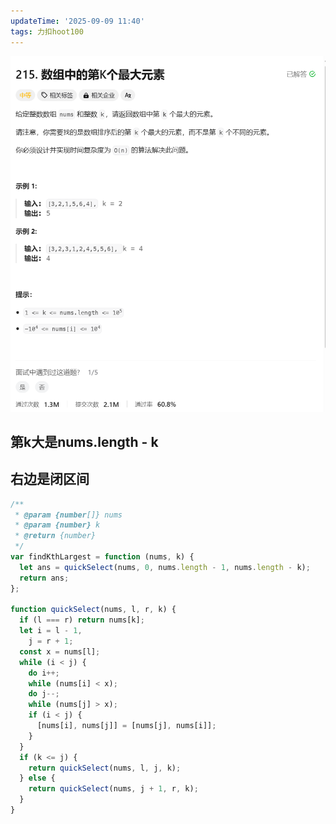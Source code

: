 ```yaml
---
updateTime: '2025-09-09 11:40'
tags: 力扣hoot100
---
```

![image-20250405141559051](./img/image-20250405141559051.png)

## 第k大是nums.length - k

## 右边是闭区间

```javascript
/**
 * @param {number[]} nums
 * @param {number} k
 * @return {number}
 */
var findKthLargest = function (nums, k) {
  let ans = quickSelect(nums, 0, nums.length - 1, nums.length - k);
  return ans;
};

function quickSelect(nums, l, r, k) {
  if (l === r) return nums[k];
  let i = l - 1,
    j = r + 1;
  const x = nums[l];
  while (i < j) {
    do i++;
    while (nums[i] < x);
    do j--;
    while (nums[j] > x);
    if (i < j) {
      [nums[i], nums[j]] = [nums[j], nums[i]];
    }
  }
  if (k <= j) {
    return quickSelect(nums, l, j, k);
  } else {
    return quickSelect(nums, j + 1, r, k);
  }
}
```
